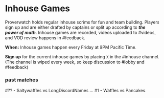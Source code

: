 # Inhouse Games

Proverwatch holds regular inhouse scrims for fun and team building. Players sign up and are either drafted by captains or split up according to ***the power of math***. Inhouse games are recorded, videos uploaded to #videos, and VOD review happens in #feedback.

**When:** Inhouse games happen every Friday at 9PM Pacific Time.

**Sign up** for the current inhouse games by placing `X` in the #inhouse channel. (The channel is wiped every week, so keep discussion to #lobby and #feedback)

### past matches

#?? - Saltywaffles vs LongDiscordNames
...
#1 - Waffles vs Pancakes
